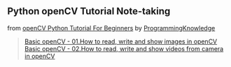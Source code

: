 ## Python openCV Tutorial Note-taking  
from [openCV Python Tutorial For Beginners](https://www.youtube.com/watch?v=kdLM6AOd2vc&list=PLS1QulWo1RIa7D1O6skqDQ-JZ1GGHKK-K) by [ProgrammingKnowledge](http://www.codebind.com)

>[Basic openCV - 01.How to read, write and show images in openCV](https://github.com/Ron-Chang/MyNotebook/tree/master/Coding/1_Python/ProgrammingKnowledge/openCV/openCV_01)  
>[Basic openCV - 02.How to read, write and show videos from camera in openCV](https://github.com/Ron-Chang/MyNotebook/tree/master/Coding/1_Python/ProgrammingKnowledge/openCV/openCV_02)  
<!-- >[]()   -->
